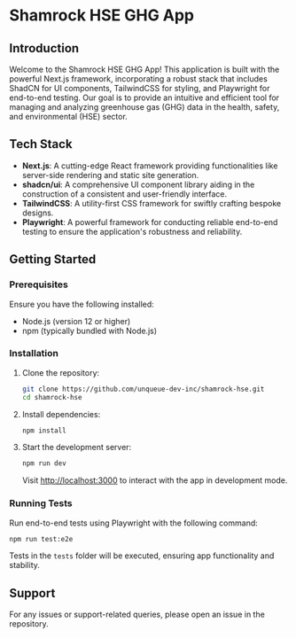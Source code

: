 # Shamrock HSE GHG App

## Introduction

Welcome to the Shamrock HSE GHG App! This application is built with the powerful Next.js framework, incorporating a robust stack that includes ShadCN for UI components, TailwindCSS for styling, and Playwright for end-to-end testing. Our goal is to provide an intuitive and efficient tool for managing and analyzing greenhouse gas (GHG) data in the health, safety, and environmental (HSE) sector.

## Tech Stack

- **Next.js**: A cutting-edge React framework providing functionalities like server-side rendering and static site generation.
- **shadcn/ui**: A comprehensive UI component library aiding in the construction of a consistent and user-friendly interface.
- **TailwindCSS**: A utility-first CSS framework for swiftly crafting bespoke designs.
- **Playwright**: A powerful framework for conducting reliable end-to-end testing to ensure the application's robustness and reliability.

## Getting Started

### Prerequisites

Ensure you have the following installed:

- Node.js (version 12 or higher)
- npm (typically bundled with Node.js)

### Installation

1. Clone the repository:

   ```bash
   git clone https://github.com/unqueue-dev-inc/shamrock-hse.git
   cd shamrock-hse
   ```

2. Install dependencies:

   ```bash
   npm install
   ```

3. Start the development server:

   ```bash
   npm run dev
   ```

   Visit [http://localhost:3000](http://localhost:3000) to interact with the app in development mode.

### Running Tests

Run end-to-end tests using Playwright with the following command:

```bash
npm run test:e2e
```

Tests in the `tests` folder will be executed, ensuring app functionality and stability.

## Support

For any issues or support-related queries, please open an issue in the repository.
